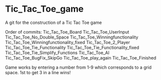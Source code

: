 # Tic_Tac_Toe_game
A git for the construction of a Tic Tac Toe game 

Order of commits:
Tic_Tac_Toe_Board
Tic_Tac_Toe_UserInput
Tic_Tac_Toe_No_Double_Space
Tic_Tac_Toe_Winningfunctionality
Tic_Tac_Toe_Winningfunctionality_fixed
Tic_Tac_Toe_2_Player
Tic_Tac_Toe_Tie_Functionality
Tic_Tac_Toe_Tie_Functionality_fixed
Tic_Tac_Toe_Tie_Simplify_Functions
Tic_Tac_Toe_AI
Tic_Tac_Toe_BugFix_SkipGo
Tic_Tac_Toe_play_again
Tic_Tac_Toe_Finished

Game works by entering a number from 1-9 which corresponds to a grid space.
1st to get 3 in a line wins!
